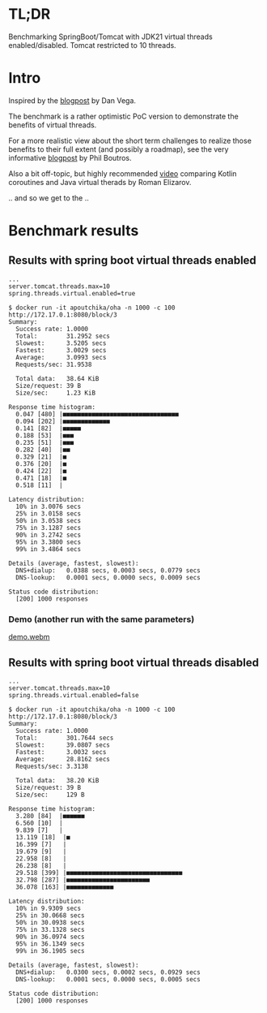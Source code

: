 # TL;DR

Benchmarking SpringBoot/Tomcat with JDK21 virtual threads enabled/disabled.
Tomcat restricted to 10 threads.


# Intro

Inspired by the [blogpost](https://www.danvega.dev/blog/virtual-threads-spring-boot) by Dan Vega.

The benchmark is a rather optimistic PoC version to demonstrate the benefits of virtual threads.

For a more realistic view about the short term challenges to realize those benefits to their full extent (and possibly a roadmap), see the very informative [blogpost](https://medium.com/@phil_3582/java-virtual-threads-some-early-gotchas-to-look-out-for-f65df1bad0db) by Phil Boutros.

Also a bit off-topic, but highly recommended [video](https://www.youtube.com/watch?v=zluKcazgkV4) comparing Kotlin coroutines and Java virtual therads by Roman Elizarov.

.. and so we get to the .. 

# Benchmark results

## Results with spring boot virtual threads enabled

```properties
...
server.tomcat.threads.max=10
spring.threads.virtual.enabled=true
```

```
$ docker run -it apoutchika/oha -n 1000 -c 100 http://172.17.0.1:8080/block/3 
Summary:
  Success rate: 1.0000
  Total:        31.2952 secs
  Slowest:      3.5205 secs
  Fastest:      3.0029 secs
  Average:      3.0993 secs
  Requests/sec: 31.9538

  Total data:   38.64 KiB
  Size/request: 39 B
  Size/sec:     1.23 KiB

Response time histogram:
  0.047 [480] |■■■■■■■■■■■■■■■■■■■■■■■■■■■■■■■■
  0.094 [202] |■■■■■■■■■■■■■
  0.141 [82]  |■■■■■
  0.188 [53]  |■■■
  0.235 [51]  |■■■
  0.282 [40]  |■■
  0.329 [21]  |■
  0.376 [20]  |■
  0.424 [22]  |■
  0.471 [18]  |■
  0.518 [11]  |

Latency distribution:
  10% in 3.0076 secs
  25% in 3.0158 secs
  50% in 3.0538 secs
  75% in 3.1287 secs
  90% in 3.2742 secs
  95% in 3.3800 secs
  99% in 3.4864 secs

Details (average, fastest, slowest):
  DNS+dialup:   0.0388 secs, 0.0003 secs, 0.0779 secs
  DNS-lookup:   0.0001 secs, 0.0000 secs, 0.0009 secs

Status code distribution:
  [200] 1000 responses
```

### Demo (another run with the same parameters)
[demo.webm](https://github.com/G4S9/spring-boot-virtualthread-benchmark/assets/96652361/f39badce-5ebc-4f61-a36b-7e89168ddedb)



## Results with spring boot virtual threads disabled

```properties
...
server.tomcat.threads.max=10
spring.threads.virtual.enabled=false
```

```
$ docker run -it apoutchika/oha -n 1000 -c 100 http://172.17.0.1:8080/block/3 
Summary:
  Success rate: 1.0000
  Total:        301.7644 secs
  Slowest:      39.0807 secs
  Fastest:      3.0032 secs
  Average:      28.8162 secs
  Requests/sec: 3.3138

  Total data:   38.20 KiB
  Size/request: 39 B
  Size/sec:     129 B

Response time histogram:
  3.280 [84]  |■■■■■■
  6.560 [10]  |
  9.839 [7]   |
  13.119 [18]  |■
  16.399 [7]   |
  19.679 [9]   |
  22.958 [8]   |
  26.238 [8]   |
  29.518 [399] |■■■■■■■■■■■■■■■■■■■■■■■■■■■■■■■■
  32.798 [287] |■■■■■■■■■■■■■■■■■■■■■■■
  36.078 [163] |■■■■■■■■■■■■■

Latency distribution:
  10% in 9.9309 secs
  25% in 30.0668 secs
  50% in 30.0938 secs
  75% in 33.1328 secs
  90% in 36.0974 secs
  95% in 36.1349 secs
  99% in 36.1905 secs

Details (average, fastest, slowest):
  DNS+dialup:   0.0300 secs, 0.0002 secs, 0.0929 secs
  DNS-lookup:   0.0001 secs, 0.0000 secs, 0.0005 secs

Status code distribution:
  [200] 1000 responses
```
